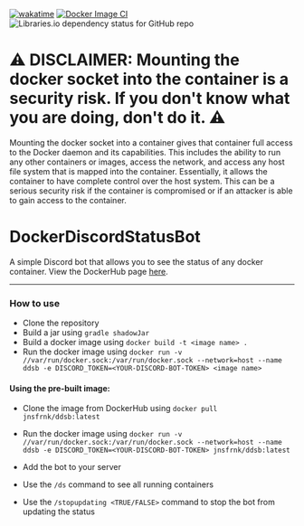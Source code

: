 [![wakatime](https://wakatime.com/badge/user/49ee5b93-5588-4f44-a2a6-bceec1836f4a/project/11927978-fe31-424f-8dc8-e6278c354e31.svg)](https://wakatime.com/badge/user/49ee5b93-5588-4f44-a2a6-bceec1836f4a/project/11927978-fe31-424f-8dc8-e6278c354e31) [![Docker Image CI](https://github.com/JonasFranke/DockerDiscordStatusBot/actions/workflows/docker-build.yml/badge.svg)](https://github.com/JonasFranke/DockerDiscordStatusBot/actions/workflows/docker-build.yml) ![Libraries.io dependency status for GitHub repo](https://img.shields.io/librariesio/github/JonasFranke/DockerDiscordStatusBot)

# ⚠️ DISCLAIMER: Mounting the docker socket into the container is a security risk. If you don't know what you are doing, don't do it. ⚠️
Mounting the docker socket into a container gives that container full access to the Docker daemon and its capabilities. This includes the ability to run any other containers or images, access the network, and access any host file system that is mapped into the container. Essentially, it allows the container to have complete control over the host system. This can be a serious security risk if the container is compromised or if an attacker is able to gain access to the container.
# DockerDiscordStatusBot
A simple Discord bot that allows you to see the status of any docker container.
View the DockerHub page [here](https://hub.docker.com/r/jnsfrnk/ddsb).

---
### How to use
- Clone the repository
- Build a jar using ```gradle shadowJar```
- Build a docker image using ```docker build -t <image name> .```
- Run the docker image using ```docker run -v //var/run/docker.sock:/var/run/docker.sock --network=host --name ddsb -e DISCORD_TOKEN=<YOUR-DISCORD-BOT-TOKEN> <image name>```

#### Using the pre-built image:
- Clone the image from DockerHub using ```docker pull jnsfrnk/ddsb:latest```
- Run the docker image using ```docker run -v //var/run/docker.sock:/var/run/docker.sock --network=host --name ddsb -e DISCORD_TOKEN=<YOUR-DISCORD-BOT-TOKEN> jnsfrnk/ddsb:latest```

- Add the bot to your server
- Use the ```/ds``` command to see all running containers
- Use the ```/stopupdating <TRUE/FALSE>``` command to stop the bot from updating the status


